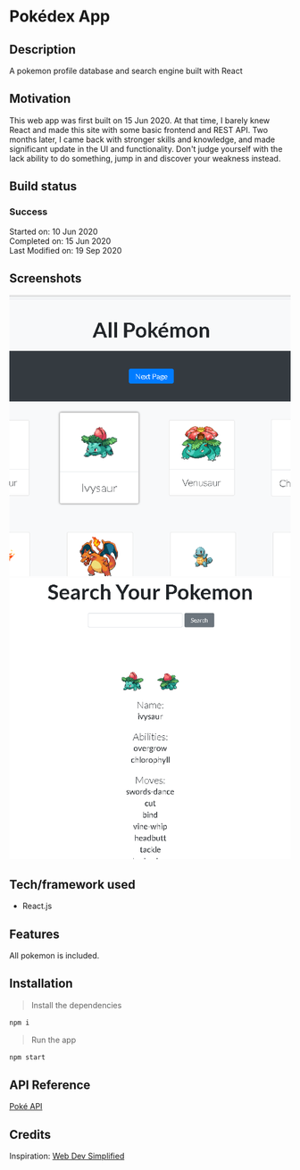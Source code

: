 # Pokédex App

## Description

A pokemon profile database and search engine built with React

## Motivation

This web app was first built on 15 Jun 2020. At that time, I barely knew React and made this site with some basic frontend and REST API. Two months later, I came back with stronger skills and knowledge, and made significant update in the UI and functionality. Don't judge yourself with the lack ability to do something, jump in and discover your weakness instead.

## Build status

### Success

Started on: 10 Jun 2020 <br>
Completed on: 15 Jun 2020 <br>
Last Modified on: 19 Sep 2020 <br>

## Screenshots

![Pokémon Page](https://github.com/yewyewXD/Pokemon-App/blob/master/readme-images/pokemonPage.png?raw=true "Pokémon Page") <br>
![Search Page](https://github.com/yewyewXD/Pokemon-App/blob/master/readme-images/searchPage.png?raw=true "Search Page")

## Tech/framework used

- React.js

## Features

All pokemon is included.

## Installation

> Install the dependencies

```bash
npm i
```

> Run the app

```bash
npm start
```

## API Reference

[Poké API](https://pokeapi.co/)

## Credits

Inspiration: [Web Dev Simplified](https://www.youtube.com/watch?v=o3ZUc7zH8BE)

